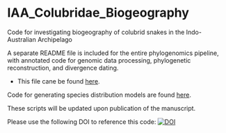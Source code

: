 # IAA_Colubridae_Biogeography
Code for investigating biogeography of colubrid snakes in the Indo-Australian Archipelago

A separate README file is included for the entire phylogenomics pipeline, with annotated code for genomic data processing, phylogenetic reconstruction, and divergence dating.
* This file cane be found [here](https://github.com/jbernst/IAA_Colubridae_Biogeography/tree/main/phylogenomic_processing).

Code for generating species distribution models are found [here](https://github.com/jbernst/IAA_Colubridae_Biogeography/tree/main/SSDM).

These scripts will be updated upon publication of the manuscript.

Please use the following DOI to reference this code: [![DOI](https://zenodo.org/badge/1067948445.svg)](https://doi.org/10.5281/zenodo.17245565)
